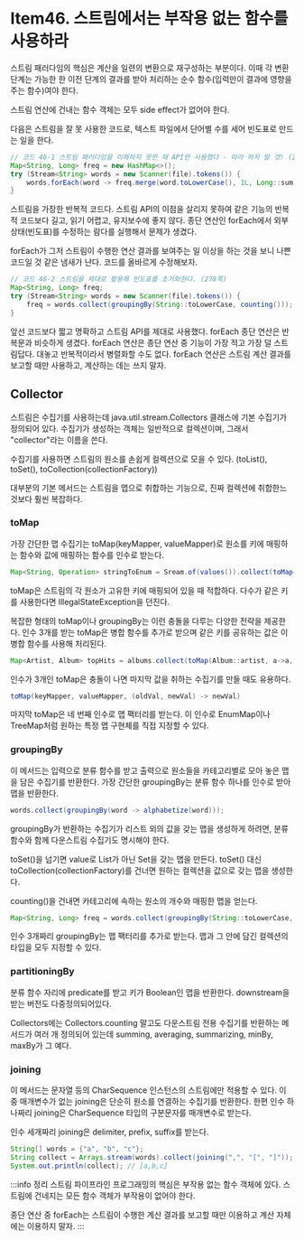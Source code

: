 # Item46. 스트림에서는 부작용 없는 함수를 사용하라

스트림 패러다임의 핵심은 계산을 일련의 변환으로 재구성하는 부분이다. 이때 각 변환 단계는 가능한 한 이전 단계의 결과를 받아 처리하는 순수 함수(입력만이 결과에 영향을 주는 함수)여야 한다.

스트림 연산에 건내는 함수 객체는 모두 side effect가 없어야 한다.

다음은 스트림을 잘 못 사용한 코드로, 텍스트 파일에서 단어별 수를 세어 빈도표로 만드는 일을 한다.
```java
// 코드 46-1 스트림 패러다임을 이해하지 못한 채 API만 사용했다 - 따라 하지 말 것! (277쪽)
Map<String, Long> freq = new HashMap<>();
try (Stream<String> words = new Scanner(file).tokens()) {
    words.forEach(word -> freq.merge(word.toLowerCase(), 1L, Long::sum));
}
```
스트림을 가장한 반복적 코드다. 스트림 API의 이점을 살리지 못하여 같은 기능의 반복적 코드보다 길고, 읽기 어렵고, 유지보수에 좋지 않다. 종단 연산인 forEach에서 외부 상태(빈도표)를 수정하는 람다를 실행해서 문제가 생겼다.

forEach가 그저 스트림이 수행한 연산 결과를 보여주는 일 이상을 하는 것을 보니 나쁜 코드일 것 같은 냄새가 난다. 코드를 올바르게 수정해보자.
```java
// 코드 46-2 스트림을 제대로 활용해 빈도표를 초기화한다. (278쪽)
Map<String, Long> freq;
try (Stream<String> words = new Scanner(file).tokens()) {
    freq = words.collect(groupingBy(String::toLowerCase, counting()));
}
```
앞선 코드보다 짧고 명확하고 스트림 API를 제대로 사용했다. forEach 종단 연산은 반복문과 비슷하게 생겼다. forEach 연산은 종단 연산 중 기능이 가장 적고 가장 덜 스트림답다. 대놓고 반복적이라서 병렬화할 수도 없다. forEach 연산은 스트림 계산 결과를 보고할 때만 사용하고, 계산하는 데는 쓰지 말자.

## Collector
스트림은 수집기를 사용하는데 java.util.stream.Collectors 클래스에 기본 수집기가 정의되어 있다. 수집기가 생성하는 객체는 일반적으로 컬렉션이며, 그래서 "collector"라는 이름을 쓴다.

수집기를 사용하면 스트림의 원소를 손쉽게 컬렉션으로 모을 수 있다. (toList(), toSet(), toCollection(collectionFactory))

대부분의 기본 메서드는 스트림을 맵으로 취합하는 기능으로, 진짜 컬렉션에 취합한느 것보다 훨씬 복잡하다.

### toMap
가장 간단한 맵 수집기는 toMap(keyMapper, valueMapper)로 원소를 키에 매핑하는 함수와 값에 매핑하는 함수를 인수로 받는다.
```java
Map<String, Operation> stringToEnum = Sream.of(values()).collect(toMap(Object::toString, e -> e));
```
toMap은 스트림의 각 원소가 고유한 키에 매핑되어 있을 때 적합하다. 다수가 같은 키를 사용한다면 IllegalStateException을 던진다.

복잡한 형태의 toMap이나 groupingBy는 이런 충돌을 다루는 다양한 전략을 제공한다. 인수 3개를 받는 toMap은 병합 함수를 추가로 받으며 같은 키를 공유하는 값은 이 병합 함수를 사용해 처리된다.

```java
Map<Artist, Album> topHits = albums.collect(toMap(Album::artist, a->a, maxBy(comparing(Album::sales))));
```
인수가 3개인 toMap은 충돌이 나면 마지막 값을 취하는 수집기를 만들 때도 유용하다.
```java
toMap(keyMapper, valueMapper, (oldVal, newVal) -> newVal)
```
마지막 toMap은 네 번째 인수로 맵 팩터리를 받는다. 이 인수로 EnumMap이나 TreeMap처럼 원하는 특정 맵 구현체를 직접 지정할 수 있다.

### groupingBy
이 메서드는 입력으로 분류 함수를 받고 출력으로 원소들을 카테고리별로 모아 놓은 맵을 담은 수집기를 반환한다. 가장 간단한 groupingBy는 분류 함수 하나를 인수로 받아 맵을 반환한다.
```java
words.collect(groupingBy(word -> alphabetize(word)));
```
groupingBy가 반환하는 수집기가 리스트 외의 값을 갖는 맵을 생성하게 하려면, 분류 함수와 함께 다운스트림 수집기도 명시해야 한다.

toSet()을 넘기면 value로 List가 아닌 Set을 갖는 맵을 만든다. toSet() 대신 toCollection(collectionFactory)를 건너면 원하는 컬렉션을 값으로 갖는 맵을 생성한다.

counting()을 건내면 카테고리에 속하는 원소의 개수와 매핑한 맵을 얻는다.
```java
Map<String, Long> freq = words.collect(groupingBy(String::toLowerCase, counting()));
```
인수 3개짜리 groupingBy는 맵 팩터리를 추가로 받는다. 맵과 그 안에 담긴 컬렉션의 타입을 모두 지정할 수 있다.

### partitioningBy

분류 함수 자리에 predicate를 받고 키가 Boolean인 맵을 반환한다. downstream을 받는 버전도 다중정의되어있다.

Collectors에는 Collectors.counting 말고도 다운스트림 전용 수집기를 반환하는 메서드가 여러 개 정의되어 있는데 summing, averaging, summarizing, minBy, maxBy가 그 예다.

### joining
이 메서드는 문자열 등의 CharSequence 인스턴스의 스트림에만 적용할 수 있다. 이 중 매개변수가 없는 joining은 단순히 원소를 연결하는 수집기를 반환한다. 한편 인수 하나짜리 joining은 CharSequence 타입의 구분문자를 매개변수로 받는다.

인수 세개짜리 joining은 delimiter, prefix, suffix를 받는다.
```java
String[] words = {"a", "b", "c"};
String collect = Arrays.stream(words).collect(joining(",", "[", "]"));
System.out.println(collect); // [a,b,c]
```

:::info 정리
스트림 파이프라인 프로그래밍의 핵심은 부작용 없는 함수 객체에 있다. 스트림에 건네지는 모든 함수 객체가 부작용이 없어야 한다.

종단 연산 중 forEach는 스트림이 수행한 계산 결과를 보고할 때만 이용하고 계산 자체에는 이용하지 말자.
:::
